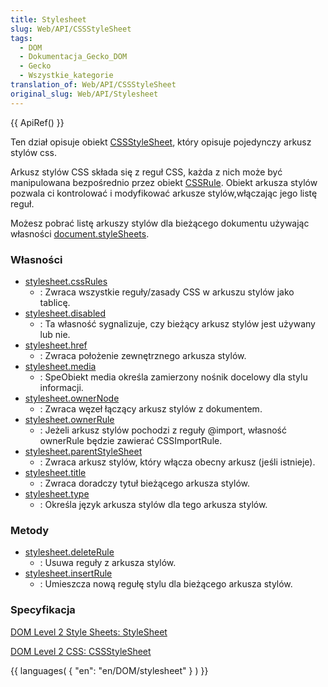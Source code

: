 ```yaml
---
title: Stylesheet
slug: Web/API/CSSStyleSheet
tags:
  - DOM
  - Dokumentacja_Gecko_DOM
  - Gecko
  - Wszystkie_kategorie
translation_of: Web/API/CSSStyleSheet
original_slug: Web/API/Stylesheet
---
```

{{ ApiRef() }}

Ten dział opisuje obiekt [CSSStyleSheet](http://www.w3.org/TR/DOM-Level-2-Style/css.html#CSS-CSSStyleSheet), który opisuje pojedynczy arkusz stylów css.

Arkusz stylów CSS składa się z reguł CSS, każda z nich może być manipulowana bezpośrednio przez obiekt [CSSRule](pl/DOM/cssRule). Obiekt arkusza stylów pozwala ci kontrolować i modyfikować arkusze stylów,włączając jego listę reguł.

Możesz pobrać listę arkuszy stylów dla bieżącego dokumentu używając własności [document.styleSheets](pl/DOM/document.styleSheets).

### Własności

- [stylesheet.cssRules](pl/DOM/stylesheet.cssRules)
  - : Zwraca wszystkie reguły/zasady CSS w arkuszu stylów jako tablicę.
- [stylesheet.disabled](pl/DOM/stylesheet.disabled)
  - : Ta własność sygnalizuje, czy bieżący arkusz stylów jest używany lub nie.
- [stylesheet.href](pl/DOM/stylesheet.href)
  - : Zwraca położenie zewnętrznego arkusza stylów.
- [stylesheet.media](pl/DOM/stylesheet.media)
  - : SpeObiekt media określa zamierzony nośnik docelowy dla stylu informacji.
- [stylesheet.ownerNode](pl/DOM/stylesheet.ownerNode)
  - : Zwraca węzeł łączący arkusz stylów z dokumentem.
- [stylesheet.ownerRule](pl/DOM/stylesheet.ownerRule)
  - : Jeżeli arkusz stylów pochodzi z reguły @import, własność ownerRule będzie zawierać CSSImportRule.
- [stylesheet.parentStyleSheet](pl/DOM/stylesheet.parentStyleSheet)
  - : Zwraca arkusz stylów, który włącza obecny arkusz (jeśli istnieje).
- [stylesheet.title](pl/DOM/stylesheet.title)
  - : Zwraca doradczy tytuł bieżącego arkusza stylów.
- [stylesheet.type](pl/DOM/stylesheet.type)
  - : Określa język arkusza stylów dla tego arkusza stylów.

### Metody

- [stylesheet.deleteRule](pl/DOM/stylesheet.deleteRule)
  - : Usuwa reguły z arkusza stylów.
- [stylesheet.insertRule](pl/DOM/stylesheet.insertRule)
  - : Umieszcza nową regułę stylu dla bieżącego arkusza stylów.

### Specyfikacja

[DOM Level 2 Style Sheets: StyleSheet](http://www.w3.org/TR/DOM-Level-2-Style/stylesheets.html#StyleSheets-StyleSheet)

[DOM Level 2 CSS: CSSStyleSheet](http://www.w3.org/TR/DOM-Level-2-Style/css.html#CSS-CSSStyleSheet)

{{ languages( { "en": "en/DOM/stylesheet" } ) }}
